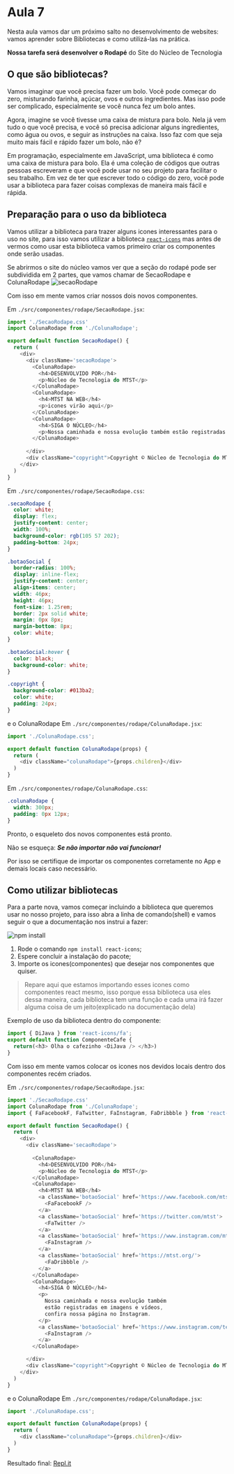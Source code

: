 # Aula 7

Nesta aula vamos dar um próximo salto no desenvolvimento de websites: vamos aprender sobre Bibliotecas e como utilizá-las na prática. 

**Nossa tarefa será desenvolver o Rodapé** do Site do Núcleo de Tecnologia

## O que são bibliotecas?

Vamos imaginar que você precisa fazer um bolo. Você pode começar do zero, misturando farinha, açúcar, ovos e outros ingredientes. Mas isso pode ser complicado, especialmente se você nunca fez um bolo antes.

Agora, imagine se você tivesse uma caixa de mistura para bolo. Nela já vem tudo o que você precisa, e você só precisa adicionar alguns ingredientes, como água ou ovos, e seguir as instruções na caixa. Isso faz com que seja muito mais fácil e rápido fazer um bolo, não é?

Em programação, especialmente em JavaScript, uma biblioteca é como uma caixa de mistura para bolo. Ela é uma coleção de códigos que outras pessoas escreveram e que você pode usar no seu projeto para facilitar o seu trabalho. Em vez de ter que escrever todo o código do zero, você pode usar a biblioteca para fazer coisas complexas de maneira mais fácil e rápida.

## Preparação para o uso da biblioteca

Vamos utilizar a biblioteca para trazer alguns icones interessantes para o uso no site, para isso vamos utilizar a biblioteca [`react-icons`](https://react-icons.github.io/react-icons/) mas antes de vermos como usar esta biblioteca vamos primeiro criar os componentes onde serão usadas.

Se abrirmos o site do núcleo vamos ver que a seção do rodapé pode ser subdividida em 2 partes, que vamos chamar de SecaoRodape e ColunaRodape
![secaoRodape](./secaoRodape.png)

Com isso em mente vamos criar nossos dois novos componentes.

Em `./src/componentes/rodape/SecaoRodape.jsx`:
```js
import './SecaoRodape.css'
import ColunaRodape from './ColunaRodape';

export default function SecaoRodape() {
  return (
    <div>
      <div className='secaoRodape'>
        <ColunaRodape>
          <h4>DESENVOLVIDO POR</h4>
          <p>Núcleo de Tecnologia do MTST</p>
        </ColunaRodape>
        <ColunaRodape>
          <h4>MTST NA WEB</h4>
          <p>icones virão aqui</p>
        </ColunaRodape>
        <ColunaRodape>
          <h4>SIGA O NÚCLEO</h4>
          <p>Nossa caminhada e nossa evolução também estão registradas em imagens e vídeos, confira nossa página no Instagram.</p><p>Icone virá aqui</p>
        </ColunaRodape>
  
      </div>
      <div className="copyright">Copyright © Núcleo de Tecnologia do MTST 2023</div>
    </div>
  )
}
```
Em `./src/componentes/rodape/SecaoRodape.css`:
```css
.secaoRodape {
  color: white;
  display: flex;
  justify-content: center;
  width: 100%;
  background-color: rgb(105 57 202);
  padding-bottom: 24px;
}

.botaoSocial {
  border-radius: 100%;
  display: inline-flex;
  justify-content: center;
  align-items: center;
  width: 46px;
  height: 46px;
  font-size: 1.25rem;
  border: 2px solid white;
  margin: 0px 8px;
  margin-bottom: 8px;
  color: white;
}

.botaoSocial:hover {
  color: black;
  background-color: white;
}

.copyright {
  background-color: #013ba2;
  color: white;
  padding: 24px;
}
```

e o ColunaRodape
Em `./src/componentes/rodape/ColunaRodape.jsx`:
```js
import './ColunaRodape.css';

export default function ColunaRodape(props) {
  return (
    <div className="colunaRodape">{props.children}</div>
  )
}
```
Em `./src/componentes/rodape/ColunaRodape.css`:
```css
.colunaRodape {
  width: 300px;
  padding: 0px 12px;
}

```

Pronto, o esqueleto dos novos componentes está pronto.

Não se esqueça: 
***Se não importar não vai funcionar!***

Por isso se certifique de importar os componentes corretamente no App e demais locais caso necessário.

## Como utilizar bibliotecas

Para a parte nova, vamos começar incluindo a biblioteca que queremos usar no nosso projeto, para isso abra a linha de comando(shell) e vamos seguir o que a documentação nos instrui a fazer:

![npm install](./npmInstall.png)

1. Rode o comando `npm install react-icons`;
2. Espere concluir a instalação do pacote;
3. Importe os icones(componentes) que desejar nos componentes que quiser.

> Repare aqui que estamos importando esses icones como componentes react mesmo, isso porque essa biblioteca usa eles dessa maneira, cada biblioteca tem uma função e cada uma irá fazer alguma coisa de um jeito(explicado na documentação dela)

Exemplo de uso da biblioteca dentro do componente:
```js
import { DiJava } from 'react-icons/fa';
export default function ComponenteCafe {
  return(<h3> Olha o cafezinho <DiJava /> </h3>)
}
```

Com isso em mente vamos colocar os icones nos devidos locais dentro dos componentes recém criados.

Em `./src/componentes/rodape/SecaoRodape.jsx`:
```js
import './SecaoRodape.css'
import ColunaRodape from './ColunaRodape';
import { FaFacebookF, FaTwitter, FaInstagram, FaDribbble } from 'react-icons/fa'

export default function SecaoRodape() {
  return (
    <div>
      <div className='secaoRodape'>
        
        <ColunaRodape>
          <h4>DESENVOLVIDO POR</h4>
          <p>Núcleo de Tecnologia do MTST</p>
        </ColunaRodape>
        <ColunaRodape>
          <h4>MTST NA WEB</h4>
          <a className='botaoSocial' href='https://www.facebook.com/mtstbrasil'>
            <FaFacebookF />
          </a>
          <a className='botaoSocial' href='https://twitter.com/mtst'>
            <FaTwitter />
          </a>
          <a className='botaoSocial' href='https://www.instagram.com/mtstbrasil/'>
            <FaInstagram />
          </a>
          <a className='botaoSocial' href='https://mtst.org/'>
            <FaDribbble />
          </a>
        </ColunaRodape>
        <ColunaRodape>
          <h4>SIGA O NÚCLEO</h4>
          <p>
            Nossa caminhada e nossa evolução também 
            estão registradas em imagens e vídeos, 
            confira nossa página no Instagram.
          </p>
          <a className='botaoSocial' href='https://www.instagram.com/tecnologia.mtst/'>
            <FaInstagram />
          </a>
        </ColunaRodape>

      </div>
      <div className="copyright">Copyright © Núcleo de Tecnologia do MTST 2023</div>
    </div>
  )
}
```

e o ColunaRodape
Em `./src/componentes/rodape/ColunaRodape.jsx`:
```js
import './ColunaRodape.css';

export default function ColunaRodape(props) {
  return (
    <div className="colunaRodape">{props.children}</div>
  )
}
```

Resultado final: [Repl.it](https://replit.com/@ntmtst-curso-online-dev-web/SiteNTMTST-react)
